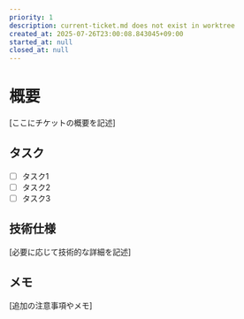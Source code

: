 ```yaml
---
priority: 1
description: current-ticket.md does not exist in worktree
created_at: 2025-07-26T23:00:08.843045+09:00
started_at: null
closed_at: null
---
```


# 概要

[ここにチケットの概要を記述]

## タスク
- [ ] タスク1
- [ ] タスク2
- [ ] タスク3

## 技術仕様

[必要に応じて技術的な詳細を記述]

## メモ

[追加の注意事項やメモ]
